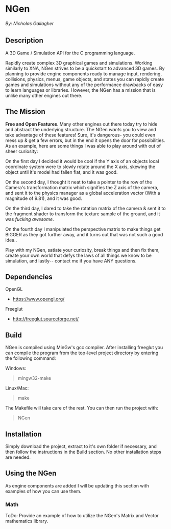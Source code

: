 # NGen

###### By: Nicholas Gallagher

## Description

A 3D Game / Simulation API for the C programming language.

Rapidly create complex 3D graphical games and simulations. Working similarly to XNA, NGen strives to be a quickstart to advanced 3D games. By planning to provide engine components ready to manage input, rendering, collisions, physics, menus, game objects, and states you can rapidly create games and simulations without any of the performance drawbacks of easy to learn languages or libraries. However, the NGen has a mission that is unlike many other engines out there.

## The Mission

**Free and Open Features**. Many other engines out there today try to hide and abstract the underlying structure. The NGen *wants* you to view and take advantage of these features! Sure, it's dangerous- you could even mess up & get a few errors, but in the end it opens the door for possibilities. As an example, here are some things I was able to play around with out of sheer curiosity:

On the first day I decided it would be cool if the Y axis of an objects local coordinate system were to slowly rotate around the X axis, skewing the object until it's model had fallen flat, and it was good.

On the second day, I thought it neat to take a pointer to the row of the Camera's transformation matrix which signifies the Z axis of the camera, and sent it to the physics manager as a global acceleration vector (With a magnitude of 9.81), and it was good.

On the third day, I dared to take the rotation matrix of the camera & sent it to the fragment shader to transform the texture sample of the ground, and it was *fucking awesome*.

On the fourth day I manipulated the perspective matrix to make things get BIGGER as they got further away, and it turns out that was not such a good idea..

Play with my NGen, satiate your curiosity, break things and then fix them, create your own world that defys the laws of all things we know to be simulation, and lastly-- contact me if you have ANY questions.

## Dependencies

OpenGL
- https://www.opengl.org/

Freeglut
- http://freeglut.sourceforge.net/

## Build

NGen is compiled using MinGw's gcc compiler. After installing freeglut you can compile the program from the top-level project directory by entering the following command:

Windows:
> mingw32-make

Linux/Mac:
> make

The Makefile will take care of the rest. You can then run the project with:
> NGen

## Installation

Simply download the project, extract to it's own folder if necessary, and then follow the instructions in the Build section. No other installation steps are needed.

## Using the NGen

As engine components are added I will be updating this section with examples of how you can use them.

### Math

ToDo: Provide an example of how to utilize the NGen's Matrix and Vector mathematics library.
